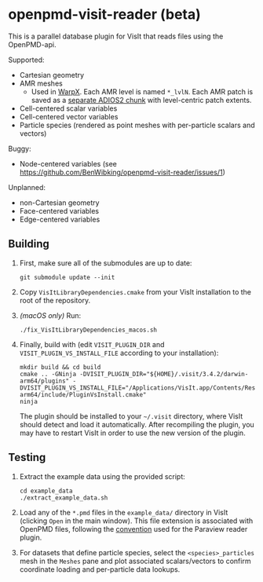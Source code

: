 # openpmd-visit-reader (beta)

This is a parallel database plugin for VisIt that reads files using the OpenPMD-api.

Supported:
* Cartesian geometry
* AMR meshes
  * Used in [WarpX](https://github.com/ECP-WarpX/WarpX/blob/d79fe71ae810364b02017ef70c82c70f667c8e19/Source/Diagnostics/WarpXOpenPMD.cpp#L1282). Each AMR level is named `*_lvlN`. Each AMR patch is saved as a [separate ADIOS2 chunk](https://github.com/ECP-WarpX/WarpX/blob/d79fe71ae810364b02017ef70c82c70f667c8e19/Source/Diagnostics/WarpXOpenPMD.cpp#L1462) with level-centric patch extents.
* Cell-centered scalar variables
* Cell-centered vector variables
* Particle species (rendered as point meshes with per-particle scalars and vectors)

Buggy:
* Node-centered variables (see https://github.com/BenWibking/openpmd-visit-reader/issues/1)

Unplanned:
* non-Cartesian geometry
* Face-centered variables
* Edge-centered variables

## Building

1. First, make sure all of the submodules are up to date:
   ```
   git submodule update --init
   ```

2. Copy `VisItLibraryDependencies.cmake` from your VisIt installation to the root of the repository.

3. *(macOS only)* Run:
   ```
   ./fix_VisItLibraryDependencies_macos.sh
   ```

4. Finally, build with (edit `VISIT_PLUGIN_DIR` and `VISIT_PLUGIN_VS_INSTALL_FILE` according to your installation):
   ```
   mkdir build && cd build
   cmake .. -GNinja -DVISIT_PLUGIN_DIR="${HOME}/.visit/3.4.2/darwin-arm64/plugins" -DVISIT_PLUGIN_VS_INSTALL_FILE="/Applications/VisIt.app/Contents/Resources/3.4.2/darwin-arm64/include/PluginVsInstall.cmake"
   ninja
   ```
   The plugin should be installed to your `~/.visit` directory, where VisIt should detect and load it automatically. After recompiling the plugin, you may have to restart VisIt in order to use the new version of the plugin.

## Testing

1. Extract the example data using the provided script:
   ```
   cd example_data
   ./extract_example_data.sh
   ```

2. Load any of the `*.pmd` files in the `example_data/` directory in VisIt (clicking `Open` in the main window). This file extension is associated with OpenPMD files, following the [convention](https://openpmd-api.readthedocs.io/en/latest/analysis/paraview.html#openpmd) used for the Paraview reader plugin.
3. For datasets that define particle species, select the `<species>_particles` mesh in the `Meshes` pane and plot associated scalars/vectors to confirm coordinate loading and per-particle data lookups.
